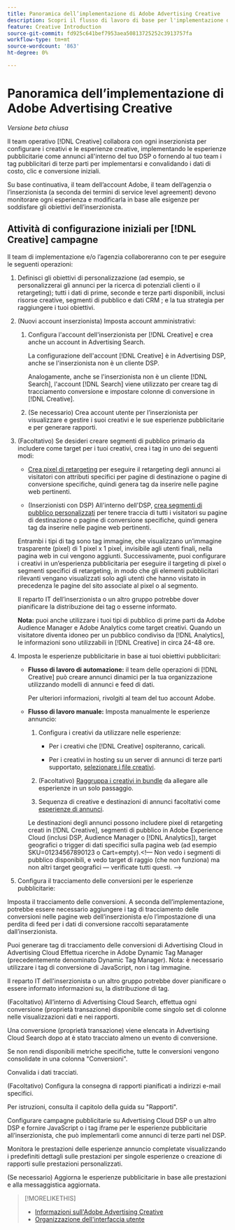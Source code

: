 ```yaml
---
title: Panoramica dell’implementazione di Adobe Advertising Creative
description: Scopri il flusso di lavoro di base per l'implementazione di [!DNL Creative].
feature: Creative Introduction
source-git-commit: fd925c641bef7953aea50813725252c3913757fa
workflow-type: tm+mt
source-wordcount: '863'
ht-degree: 0%

---
```


# Panoramica dell’implementazione di Adobe Advertising Creative

*Versione beta chiusa*

<!-- CLARIFY HOW "ad" and "creative" are delineated, if they are. If they're not, why do we have different terms scattered around? -->

Il team operativo [!DNL Creative] collabora con ogni inserzionista per configurare i creativi e le esperienze creative, implementando le esperienze pubblicitarie come annunci all&#39;interno del tuo DSP o fornendo al tuo team i tag pubblicitari di terze parti per implementarsi e convalidando i dati di costo, clic e conversione iniziali.

Su base continuativa, il team dell’account Adobe, il team dell’agenzia o l’inserzionista (a seconda dei termini di service level agreement) devono monitorare ogni esperienza e modificarla in base alle esigenze per soddisfare gli obiettivi dell’inserzionista.

## Attività di configurazione iniziali per [!DNL Creative] campagne <!-- Experiences? "Campaigns" may be confusing now. -->

Il team di implementazione e/o l’agenzia collaboreranno con te per eseguire le seguenti operazioni:

1. Definisci gli obiettivi di personalizzazione (ad esempio, se personalizzerai gli annunci per la ricerca di potenziali clienti o il retargeting); tutti i dati di prime, seconde e terze parti disponibili, inclusi risorse creative, segmenti di pubblico e dati CRM <!-- used how/where? -->; e la tua strategia per raggiungere i tuoi obiettivi.

1. (Nuovi account inserzionista) Imposta account amministrativi:

   1. Configura l&#39;account dell&#39;inserzionista per [!DNL Creative]<!-- and/or DSP? --> e crea anche un account in Advertising Search.

      La configurazione dell&#39;account [!DNL Creative] è in Advertising DSP, anche se l&#39;inserzionista non è un cliente DSP.

      Analogamente, anche se l&#39;inserzionista non è un cliente [!DNL Search], l&#39;account [!DNL Search] viene utilizzato per creare tag di tracciamento conversione e impostare colonne di conversione in [!DNL Creative].

   1. (Se necessario) Crea account utente per l’inserzionista per visualizzare e gestire i suoi creativi e le sue esperienze pubblicitarie e per generare rapporti.

1. (Facoltativo) Se desideri creare segmenti di pubblico primario da includere come target per i tuoi creativi, crea i tag in uno dei seguenti modi:

   * [Crea pixel di retargeting](/help/creative/pixels/retargeting-pixel-manage.md) per eseguire il retargeting degli annunci ai visitatori con attributi specifici per pagine di destinazione o pagine di conversione specifiche, quindi genera tag da inserire nelle pagine web pertinenti.

   * (Inserzionisti con DSP) All&#39;interno dell&#39;DSP, [crea segmenti di pubblico personalizzati](/help/dsp/audiences/custom-segment-create.md) per tenere traccia di tutti i visitatori su pagine di destinazione o pagine di conversione specifiche, quindi genera tag da inserire nelle pagine web pertinenti.

   Entrambi i tipi di tag sono tag immagine, che visualizzano un’immagine trasparente (pixel) di 1 pixel x 1 pixel, invisibile agli utenti finali, nella pagina web in cui vengono aggiunti. Successivamente, puoi configurare i creativi in un’esperienza pubblicitaria per eseguire il targeting di pixel o segmenti specifici di retargeting, in modo che gli elementi pubblicitari rilevanti vengano visualizzati solo agli utenti che hanno visitato in precedenza le pagine del sito associate al pixel o al segmento.

   Il reparto IT dell’inserzionista o un altro gruppo potrebbe dover pianificare la distribuzione dei tag o esserne informato.

   **Nota:** puoi anche utilizzare i tuoi tipi di pubblico di prime parti da Adobe Audience Manager e Adobe Analytics come target creativi. Quando un visitatore diventa idoneo per un pubblico condiviso da [!DNL Analytics], le informazioni sono utilizzabili in [!DNL Creative] in circa 24-48 ore. <!--Still true? And what about AAM and DSP? -->

1. Imposta le esperienze pubblicitarie in base ai tuoi obiettivi pubblicitari:

   * **Flusso di lavoro di automazione:** il team delle operazioni di [!DNL Creative] può creare annunci dinamici per la tua organizzazione utilizzando modelli di annunci e feed di dati.

     Per ulteriori informazioni, rivolgiti al team del tuo account Adobe.

     <!-- LATER, in a later phase: (Advertisers with Adobe Experience Manager; optional) Configure access to image assets in the Experience Manager account. -->

   * **Flusso di lavoro manuale:** Imposta manualmente le esperienze annuncio:

      1. Configura i creativi da utilizzare nelle esperienze:

         * Per i creativi che [!DNL Creative] ospiteranno, caricali.<!-- Add x-ref and reword if necessary to cover all cases -->

         * Per i creativi in hosting su un server di annunci di terze parti supportato, [selezionare i file creativi](/help/creative/creative-libraries/creative-third-party-manage.md).

      1. (Facoltativo) [Raggruppa i creativi in bundle](/help/creative/creative-libraries/bundle-manage.md) da allegare alle esperienze in un solo passaggio.

      1. Sequenza di creative e destinazioni di annunci facoltativi come [esperienze di annunci](/help/creative/experiences/experience-about.md).<!-- maybe change x-ref once that chapter is done -->

     Le destinazioni degli annunci possono includere pixel di retargeting creati in [!DNL Creative], segmenti di pubblico in Adobe Experience Cloud (inclusi DSP, Audience Manager o [!DNL Analytics]), target geografici o trigger di dati specifici sulla pagina web (ad esempio SKU=01234567890123 o Cart=empty).&lt;!— Non vedo i segmenti di pubblico disponibili, e vedo target di raggio (che non funziona) ma non altri target geografici — verificate tutti questi. —>

1. Configura il tracciamento delle conversioni per le esperienze pubblicitarie:


Imposta il tracciamento delle conversioni. A seconda dell’implementazione, potrebbe essere necessario aggiungere
i tag di tracciamento delle conversioni nelle pagine web dell’inserzionista e/o l’impostazione di una
perdita di feed per i dati di conversione raccolti separatamente dall’inserzionista.


Puoi generare tag di tracciamento delle conversioni di Advertising Cloud in Advertising Cloud
Effettua ricerche in Adobe Dynamic Tag Manager (precedentemente denominato Dynamic Tag Manager).
Nota: è necessario utilizzare i tag di conversione di JavaScript, non i tag immagine.


Il reparto IT dell&#39;inserzionista o un altro gruppo potrebbe dover pianificare o essere informato
informazioni su, la distribuzione di tag.


(Facoltativo) All’interno di Advertising Cloud Search, effettua ogni conversione (proprietà transazione)
disponibile come singolo set di colonne nelle visualizzazioni dati e nei rapporti.


Una conversione (proprietà transazione) viene elencata in Advertising Cloud Search dopo at
è stato tracciato almeno un evento di conversione.


Se non rendi disponibili metriche specifiche, tutte le conversioni vengono consolidate
in una colonna &quot;Conversioni&quot;.


Convalida i dati tracciati.


(Facoltativo) Configura la consegna di rapporti pianificati a indirizzi e-mail specifici.


Per istruzioni, consulta il capitolo della guida su &quot;Rapporti&quot;.


Configurare campagne pubblicitarie su Advertising Cloud DSP o un altro DSP e fornire JavaScript
o i tag iframe per le esperienze pubblicitarie all’inserzionista, che può implementarli come
annunci di terze parti nel DSP.


Monitora le prestazioni delle esperienze annuncio completate visualizzando i predefiniti
dettagli sulle prestazioni per singole esperienze o creazione di rapporti sulle prestazioni personalizzati.


(Se necessario) Aggiorna le esperienze pubblicitarie in base alle prestazioni e alla messaggistica aggiornata.






>[!MORELIKETHIS]
>
>* [Informazioni sull&#39;Adobe Advertising Creative](/help/creative/introduction/creative-about.md)
>* [Organizzazione dell&#39;interfaccia utente](/help/creative/introduction/ui.md)
